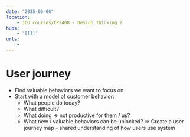 ```yaml
---
date: "2025-06-06"
location: 
    - JCU courses/CP2408 - Design Thinking 2
hubs: 
    - "[[]]"
urls:
    - 
---
```


# User journey
+ Find valuable behaviors we want to focus on
+ Start with a model of customer behavior:
    + What people do today?
    + What difficult?
    + What doing -> not productive for them / us?
    + What new / valuable behaviors can be unlocked?
=> Create a user journey map - shared understanding of how users use system
